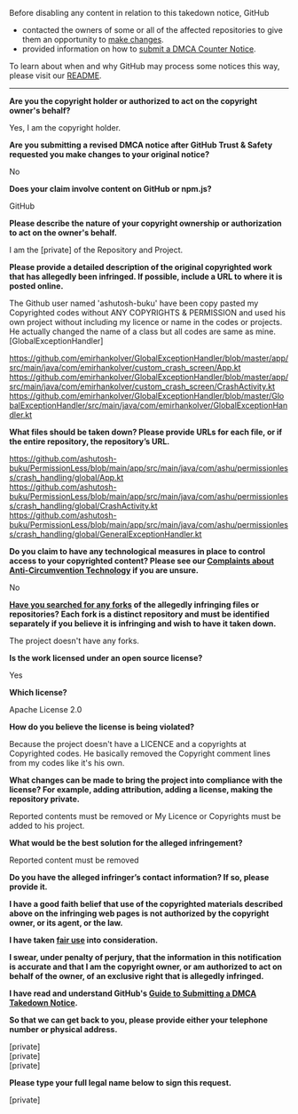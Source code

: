 Before disabling any content in relation to this takedown notice, GitHub
- contacted the owners of some or all of the affected repositories to give them an opportunity to [make changes](https://docs.github.com/en/github/site-policy/dmca-takedown-policy#a-how-does-this-actually-work).
- provided information on how to [submit a DMCA Counter Notice](https://docs.github.com/en/articles/guide-to-submitting-a-dmca-counter-notice).

To learn about when and why GitHub may process some notices this way, please visit our [README](https://github.com/github/dmca/blob/master/README.md#anatomy-of-a-takedown-notice).

---

**Are you the copyright holder or authorized to act on the copyright owner's behalf?**

Yes, I am the copyright holder.

**Are you submitting a revised DMCA notice after GitHub Trust & Safety requested you make changes to your original notice?**

No

**Does your claim involve content on GitHub or npm.js?**

GitHub

**Please describe the nature of your copyright ownership or authorization to act on the owner's behalf.**

I am the [private] of the Repository and Project.

**Please provide a detailed description of the original copyrighted work that has allegedly been infringed. If possible, include a URL to where it is posted online.**

The Github user named 'ashutosh-buku' have been copy pasted my Copyrighted codes without ANY COPYRIGHTS & PERMISSION and used his own project without including my licence or name in the codes or projects. He actually changed the name of a class but all codes are same as mine. [GlobalExceptionHandler]

https://github.com/emirhankolver/GlobalExceptionHandler/blob/master/app/src/main/java/com/emirhankolver/custom_crash_screen/App.kt  
https://github.com/emirhankolver/GlobalExceptionHandler/blob/master/app/src/main/java/com/emirhankolver/custom_crash_screen/CrashActivity.kt  
https://github.com/emirhankolver/GlobalExceptionHandler/blob/master/GlobalExceptionHandler/src/main/java/com/emirhankolver/GlobalExceptionHandler.kt

**What files should be taken down? Please provide URLs for each file, or if the entire repository, the repository’s URL.**

https://github.com/ashutosh-buku/PermissionLess/blob/main/app/src/main/java/com/ashu/permissionless/crash_handling/global/App.kt  
https://github.com/ashutosh-buku/PermissionLess/blob/main/app/src/main/java/com/ashu/permissionless/crash_handling/global/CrashActivity.kt  
https://github.com/ashutosh-buku/PermissionLess/blob/main/app/src/main/java/com/ashu/permissionless/crash_handling/global/GeneralExceptionHandler.kt  

**Do you claim to have any technological measures in place to control access to your copyrighted content? Please see our <a href="https://docs.github.com/articles/guide-to-submitting-a-dmca-takedown-notice#complaints-about-anti-circumvention-technology">Complaints about Anti-Circumvention Technology</a> if you are unsure.**

No

**<a href="https://docs.github.com/articles/dmca-takedown-policy#b-what-about-forks-or-whats-a-fork">Have you searched for any forks</a> of the allegedly infringing files or repositories? Each fork is a distinct repository and must be identified separately if you believe it is infringing and wish to have it taken down.**

The project doesn't have any forks.

**Is the work licensed under an open source license?**

Yes

**Which license?**

Apache License 2.0

**How do you believe the license is being violated?**

Because the project doesn't have a LICENCE and a copyrights at Copyrighted codes. He basically removed the Copyright comment lines from my codes like it's his own.

**What changes can be made to bring the project into compliance with the license? For example, adding attribution, adding a license, making the repository private.**

Reported contents must be removed or My Licence or Copyrights must be added to his project.

**What would be the best solution for the alleged infringement?**

Reported content must be removed

**Do you have the alleged infringer’s contact information? If so, please provide it.**

**I have a good faith belief that use of the copyrighted materials described above on the infringing web pages is not authorized by the copyright owner, or its agent, or the law.**

**I have taken <a href="https://www.lumendatabase.org/topics/22">fair use</a> into consideration.**

**I swear, under penalty of perjury, that the information in this notification is accurate and that I am the copyright owner, or am authorized to act on behalf of the owner, of an exclusive right that is allegedly infringed.**

**I have read and understand GitHub's <a href="https://docs.github.com/articles/guide-to-submitting-a-dmca-takedown-notice/">Guide to Submitting a DMCA Takedown Notice</a>.**

**So that we can get back to you, please provide either your telephone number or physical address.**

[private]  
[private]  
[private]

**Please type your full legal name below to sign this request.**

[private]
